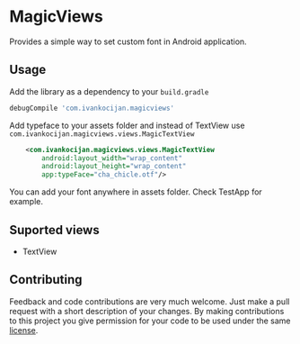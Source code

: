 MagicViews
==========

Provides a simple way to set custom font in Android application.

## Usage

Add the library as a dependency to your ```build.gradle```

```groovy
debugCompile 'com.ivankocijan.magicviews'
```

Add typeface to your assets folder and instead of TextView use <code>com.ivankocijan.magicviews.views.MagicTextView</code>

```xml
    <com.ivankocijan.magicviews.views.MagicTextView
        android:layout_width="wrap_content"
        android:layout_height="wrap_content"
        app:typeFace="cha_chicle.otf"/>
```

You can add your font anywhere in assets folder. Check TestApp for example.

## Suported views
* TextView

## Contributing

Feedback and code contributions are very much welcome. Just make a pull request with a short description of your changes. By making contributions to this project you give permission for your code to be used under the same [license](LICENSE).
    
